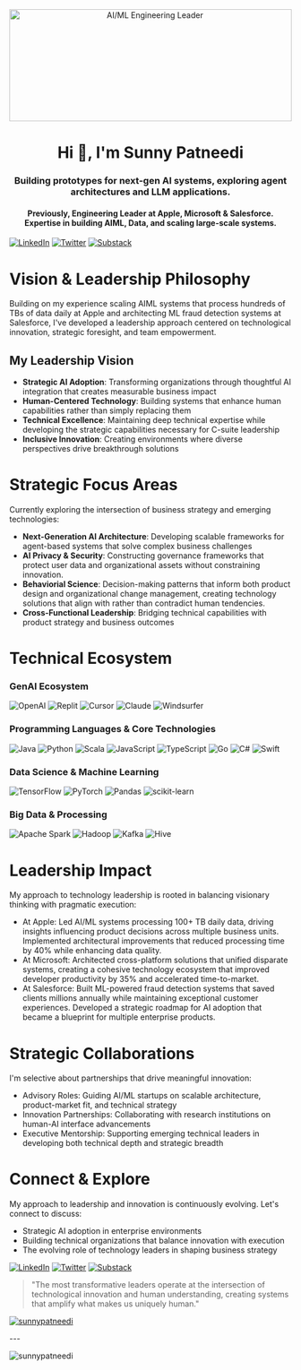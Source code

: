 <!-- This is markdown for your README.md -->

<div align="center">
  <img src="https://github.com/user-attachments/assets/b3061c10-887b-48e6-9cc5-8ff01164b54e" alt="AI/ML Engineering Leader" style="width:100%; max-height:200px; object-fit:cover;">
  <!-- This would be a custom banner with data visualization elements and AI themes -->
</div>
<h1 align="center">Hi 👋, I'm Sunny Patneedi</h1>
<h3 align="center">Building prototypes for next-gen AI systems, exploring agent architectures and LLM applications.</h3> 
<h4 align="center">Previously, Engineering Leader at Apple, Microsoft & Salesforce. Expertise in building  AIML, Data, and scaling large-scale systems.</h4>

[![LinkedIn](https://img.shields.io/badge/-LinkedIn-0077B5?style=flat-square&logo=linkedin&logoColor=white)](https://www.linkedin.com/in/sunnypatneedi/)
[![Twitter](https://img.shields.io/badge/-X-1DA1F2?style=flat-square&logo=x&logoColor=white)](https://x.com/sunnypatneedi)
[![Substack](https://img.shields.io/badge/-Substack-FF6719?style=flat-square&logo=substack&logoColor=white)](https://sunnypatneedi.substack.com/)

# Vision & Leadership Philosophy

Building on my experience scaling AIML systems that process hundreds of TBs of data daily at Apple and architecting ML fraud detection systems at Salesforce, I've developed a leadership approach centered on technological innovation, strategic foresight, and team empowerment.

## My Leadership Vision

- **Strategic AI Adoption**: Transforming organizations through thoughtful AI integration that creates measurable business impact
- **Human-Centered Technology**: Building systems that enhance human capabilities rather than simply replacing them
- **Technical Excellence**: Maintaining deep technical expertise while developing the strategic capabilities necessary for C-suite leadership
- **Inclusive Innovation**: Creating environments where diverse perspectives drive breakthrough solutions

# Strategic Focus Areas

Currently exploring the intersection of business strategy and emerging technologies:

- **Next-Generation AI Architecture**: Developing scalable frameworks for agent-based systems that solve complex business challenges
- **AI Privacy & Security**: Constructing governance frameworks that protect user data and organizational assets without constraining innovation. 
- **Behaviorial Science**: Decision-making patterns that inform both product design and organizational change management, creating technology solutions that align with rather than contradict human tendencies.
- **Cross-Functional Leadership**: Bridging technical capabilities with product strategy and business outcomes

# Technical Ecosystem

### GenAI Ecosystem
![OpenAI](https://img.shields.io/badge/-OpenAI-412991?style=for-the-badge&logo=openai&logoColor=white)
![Replit](https://img.shields.io/badge/-Replit-667881?style=for-the-badge&logo=replit&logoColor=white)
![Cursor](https://img.shields.io/badge/-Cursor-1A1A1A?style=for-the-badge&logo=cursor&logoColor=white)
![Claude](https://img.shields.io/badge/-Claude-5A67D8?style=for-the-badge&logo=anthropic&logoColor=white)
![Windsurfer](https://img.shields.io/badge/-Windsurfer-3399FF?style=for-the-badge&logoColor=white)
<!--
![MCP](https://img.shields.io/badge/-MCP-FF6B6B?style=for-the-badge&logoColor=white)
![Hugging Face](https://img.shields.io/badge/-Hugging%20Face-FFBD4F?style=for-the-badge&logo=huggingface&logoColor=black)
![LangChain](https://img.shields.io/badge/-LangChain-3178C6?style=for-the-badge&logo=langchain&logoColor=white)
![LlamaIndex](https://img.shields.io/badge/-LlamaIndex-00A3E0?style=for-the-badge&logoColor=white)
![Stable Diffusion](https://img.shields.io/badge/-Stable%20Diffusion-FF9900?style=for-the-badge&logo=stable-diffusion&logoColor=white)
![Midjourney](https://img.shields.io/badge/-Midjourney-1B3A57?style=for-the-badge&logo=midjourney&logoColor=white)
![Vertex AI](https://img.shields.io/badge/-Vertex%20AI-4285F4?style=for-the-badge&logo=google-cloud&logoColor=white)
--> 
### Programming Languages & Core Technologies

![Java](https://img.shields.io/badge/-Java-007396?style=for-the-badge&logo=java&logoColor=white)
![Python](https://img.shields.io/badge/-Python-3776AB?style=for-the-badge&logo=python&logoColor=white)
![Scala](https://img.shields.io/badge/-Scala-DC322F?style=for-the-badge&logo=scala&logoColor=white)
![JavaScript](https://img.shields.io/badge/-JavaScript-F7DF1E?style=for-the-badge&logo=javascript&logoColor=black)
![TypeScript](https://img.shields.io/badge/-TypeScript-3178C6?style=for-the-badge&logo=typescript&logoColor=white)
![Go](https://img.shields.io/badge/-Go-00ADD8?style=for-the-badge&logo=go&logoColor=white)
![C#](https://img.shields.io/badge/-C%23-239120?style=for-the-badge&logo=csharp&logoColor=white)
![Swift](https://img.shields.io/badge/-Swift-FA7343?style=for-the-badge&logo=swift&logoColor=white)
### Data Science & Machine Learning

![TensorFlow](https://img.shields.io/badge/-TensorFlow-FF6F00?style=for-the-badge&logo=tensorflow&logoColor=white)
![PyTorch](https://img.shields.io/badge/-PyTorch-EE4C2C?style=for-the-badge&logo=pytorch&logoColor=white)
![Pandas](https://img.shields.io/badge/-Pandas-150458?style=for-the-badge&logo=pandas&logoColor=white)
![scikit-learn](https://img.shields.io/badge/-Scikit%20Learn-F7931E?style=for-the-badge&logo=scikit-learn&logoColor=white)
### Big Data & Processing

![Apache Spark](https://img.shields.io/badge/-Apache%20Spark-E25A1C?style=for-the-badge&logo=apache-spark&logoColor=white)
![Hadoop](https://img.shields.io/badge/-Hadoop-66CCFF?style=for-the-badge&logo=apache-hadoop&logoColor=black)
![Kafka](https://img.shields.io/badge/-Kafka-231F20?style=for-the-badge&logo=apache-kafka&logoColor=white)
![Hive](https://img.shields.io/badge/-Hive-FDEE21?style=for-the-badge&logo=apache-hive&logoColor=black)

<!-- ### Databases & Storage
![PostgreSQL](https://img.shields.io/badge/-PostgreSQL-336791?style=for-the-badge&logo=postgresql&logoColor=white)
![MySQL](https://img.shields.io/badge/-MySQL-4479A1?style=for-the-badge&logo=mysql&logoColor=white)
![Redis](https://img.shields.io/badge/-Redis-DC382D?style=for-the-badge&logo=redis&logoColor=white)
![Elasticsearch](https://img.shields.io/badge/-Elasticsearch-005571?style=for-the-badge&logo=elasticsearch&logoColor=white)
![Cassandra](https://img.shields.io/badge/-Cassandra-1287B1?style=for-the-badge&logo=apache-cassandra&logoColor=white)
![CouchDB](https://img.shields.io/badge/-CouchDB-E42528?style=for-the-badge&logo=apache-couchdb&logoColor=white)
![CockroachDB](https://img.shields.io/badge/-CockroachDB-6933FF?style=for-the-badge&logo=cockroachdb&logoColor=white)

### Web Development & Frameworks
![React](https://img.shields.io/badge/-React-61DAFB?style=for-the-badge&logo=react&logoColor=black)
![Angular](https://img.shields.io/badge/-Angular-DD0031?style=for-the-badge&logo=angular&logoColor=white)
![Node.js](https://img.shields.io/badge/-Node.js-339933?style=for-the-badge&logo=node.js&logoColor=white)
![.NET](https://img.shields.io/badge/-.NET-512BD4?style=for-the-badge&logo=dotnet&logoColor=white)
![React Native](https://img.shields.io/badge/-React%20Native-61DAFB?style=for-the-badge&logo=react&logoColor=black)

### DevOps & Infrastructure
![AWS](https://img.shields.io/badge/-AWS-232F3E?style=for-the-badge&logo=amazon-aws&logoColor=white)
![Git](https://img.shields.io/badge/-Git-F05032?style=for-the-badge&logo=git&logoColor=white)
![Jenkins](https://img.shields.io/badge/-Jenkins-D24939?style=for-the-badge&logo=jenkins&logoColor=white)
![Linux](https://img.shields.io/badge/-Linux-FCC624?style=for-the-badge&logo=linux&logoColor=black)
![Heroku](https://img.shields.io/badge/-Heroku-430098?style=for-the-badge&logo=heroku&logoColor=white)
![Firebase](https://img.shields.io/badge/-Firebase-FFCA28?style=for-the-badge&logo=firebase&logoColor=black)

### Testing & Tools
![Jest](https://img.shields.io/badge/-Jest-C21325?style=for-the-badge&logo=jest&logoColor=white)
![Mocha](https://img.shields.io/badge/-Mocha-8D6748?style=for-the-badge&logo=mocha&logoColor=white)
![Selenium](https://img.shields.io/badge/-Selenium-43B02A?style=for-the-badge&logo=selenium&logoColor=white)
![Postman](https://img.shields.io/badge/-Postman-FF6C37?style=for-the-badge&logo=postman&logoColor=white)
![Figma](https://img.shields.io/badge/-Figma-F24E1E?style=for-the-badge&logo=figma&logoColor=white)
![Kibana](https://img.shields.io/badge/-Kibana-005571?style=for-the-badge&logo=kibana&logoColor=white)
![banner-image-url](https://github.com/user-attachments/assets/9c64f4b7-b0f1-492f-a98b-26ae92fb7ff8)

### Automation & Integration
![RabbitMQ](https://img.shields.io/badge/-RabbitMQ-FF6600?style=for-the-badge&logo=rabbitmq&logoColor=white)
![Zapier](https://img.shields.io/badge/-Zapier-FF4A00?style=for-the-badge&logo=zapier&logoColor=white)
![IFTTT](https://img.shields.io/badge/-IFTTT-000000?style=for-the-badge&logo=ifttt&logoColor=white)
-->

<!-- Add GitHub stats with appropriate parameters -->
<!-- img src="https://github-readme-stats.vercel.app/api?username=sunnypatneedi&show_icons=true&count_private=true&theme=radical" alt="GitHub Stats" /-->

# Leadership Impact
My approach to technology leadership is rooted in balancing visionary thinking with pragmatic execution:
- At Apple: Led AI/ML systems processing 100+ TB daily data, driving insights influencing product decisions across multiple business units. Implemented architectural improvements that reduced processing time by 40% while enhancing data quality.
- At Microsoft: Architected cross-platform solutions that unified disparate systems, creating a cohesive technology ecosystem that improved developer productivity by 35% and accelerated time-to-market.
- At Salesforce: Built ML-powered fraud detection systems that saved clients millions annually while maintaining exceptional customer experiences. Developed a strategic roadmap for AI adoption that became a blueprint for multiple enterprise products.

# Strategic Collaborations
I'm selective about partnerships that drive meaningful innovation:

- Advisory Roles: Guiding AI/ML startups on scalable architecture, product-market fit, and technical strategy
- Innovation Partnerships: Collaborating with research institutions on human-AI interface advancements
- Executive Mentorship: Supporting emerging technical leaders in developing both technical depth and strategic breadth

# Connect & Explore 
My approach to leadership and innovation is continuously evolving. Let's connect to discuss:

- Strategic AI adoption in enterprise environments
- Building technical organizations that balance innovation with execution
- The evolving role of technology leaders in shaping business strategy

[![LinkedIn](https://img.shields.io/badge/-LinkedIn-0077B5?style=flat-square&logo=linkedin&logoColor=white)](https://www.linkedin.com/in/sunnypatneedi/)
[![Twitter](https://img.shields.io/badge/-X-1DA1F2?style=flat-square&logo=x&logoColor=white)](https://x.com/sunnypatneedi)
[![Substack](https://img.shields.io/badge/-Substack-FF6719?style=flat-square&logo=substack&logoColor=white)](https://sunnypatneedi.substack.com/)

> "The most transformative leaders operate at the intersection of technological innovation and human understanding, creating systems that amplify what makes us uniquely human."
<p align="left"> <a href="https://github.com/ryo-ma/github-profile-trophy"><img src="https://github-profile-trophy.vercel.app/?username=sunnypatneedi" alt="sunnypatneedi" /></a> </p>
---
<!--
<p align="left"> <a href="https://twitter.com/sunnypatneedi" target="blank"><img src="https://img.shields.io/twitter/follow/sunnypatneedi?logo=twitter&style=for-the-badge" alt="sunnypatneedi" /></a> </p>

- 🌱 I’m currently learning **AI Agents, LLMs**

- 📝 I regularly write articles on [https://sunnypatneedi.substack.com/](https://sunnypatneedi.substack.com/)

- 📫 How to reach me **sunnypatneedi@gmail.com**

- 📄 Know about my experiences [https://www.linkedin.com/in/sunnypatneedi/](https://www.linkedin.com/in/sunnypatneedi/)

<h3 align="left">Connect with me:</h3>
<p align="left">
<a href="https://twitter.com/sunnypatneedi" target="blank"><img align="center" src="https://raw.githubusercontent.com/rahuldkjain/github-profile-readme-generator/master/src/images/icons/Social/twitter.svg" alt="sunnypatneedi" height="30" width="40" /></a>
<a href="https://linkedin.com/in/sunnypatneedi" target="blank"><img align="center" src="https://raw.githubusercontent.com/rahuldkjain/github-profile-readme-generator/master/src/images/icons/Social/linked-in-alt.svg" alt="sunnypatneedi" height="30" width="40" /></a>
</p>

<h3 align="left">Languages and Tools:</h3>
<p align="left"> <a href="https://angular.io" target="_blank" rel="noreferrer"> <img src="https://raw.githubusercontent.com/devicons/devicon/master/icons/angularjs/angularjs-original-wordmark.svg" alt="angularjs" width="40" height="40"/> </a> <a href="https://aws.amazon.com" target="_blank" rel="noreferrer"> <img src="https://raw.githubusercontent.com/devicons/devicon/master/icons/amazonwebservices/amazonwebservices-original-wordmark.svg" alt="aws" width="40" height="40"/> </a> <a href="https://cassandra.apache.org/" target="_blank" rel="noreferrer"> <img src="https://www.vectorlogo.zone/logos/apache_cassandra/apache_cassandra-icon.svg" alt="cassandra" width="40" height="40"/> </a> <a href="https://www.cockroachlabs.com/product/cockroachdb/" target="_blank" rel="noreferrer"> <img src="https://cdn.worldvectorlogo.com/logos/cockroachdb.svg" alt="cockroachdb" width="40" height="40"/> </a> <a href="https://couchdb.apache.org/" target="_blank" rel="noreferrer"> <img src="https://raw.githubusercontent.com/devicons/devicon/0d6c64dbbf311879f7d563bfc3ccf559f9ed111c/icons/couchdb/couchdb-original.svg" alt="couchdb" width="40" height="40"/> </a> <a href="https://www.w3schools.com/cs/" target="_blank" rel="noreferrer"> <img src="https://raw.githubusercontent.com/devicons/devicon/master/icons/csharp/csharp-original.svg" alt="csharp" width="40" height="40"/> </a> <a href="https://dotnet.microsoft.com/" target="_blank" rel="noreferrer"> <img src="https://raw.githubusercontent.com/devicons/devicon/master/icons/dot-net/dot-net-original-wordmark.svg" alt="dotnet" width="40" height="40"/> </a> <a href="https://www.elastic.co" target="_blank" rel="noreferrer"> <img src="https://www.vectorlogo.zone/logos/elastic/elastic-icon.svg" alt="elasticsearch" width="40" height="40"/> </a> <a href="https://www.figma.com/" target="_blank" rel="noreferrer"> <img src="https://www.vectorlogo.zone/logos/figma/figma-icon.svg" alt="figma" width="40" height="40"/> </a> <a href="https://firebase.google.com/" target="_blank" rel="noreferrer"> <img src="https://www.vectorlogo.zone/logos/firebase/firebase-icon.svg" alt="firebase" width="40" height="40"/> </a> <a href="https://git-scm.com/" target="_blank" rel="noreferrer"> <img src="https://www.vectorlogo.zone/logos/git-scm/git-scm-icon.svg" alt="git" width="40" height="40"/> </a> <a href="https://golang.org" target="_blank" rel="noreferrer"> <img src="https://raw.githubusercontent.com/devicons/devicon/master/icons/go/go-original.svg" alt="go" width="40" height="40"/> </a> <a href="https://hadoop.apache.org/" target="_blank" rel="noreferrer"> <img src="https://www.vectorlogo.zone/logos/apache_hadoop/apache_hadoop-icon.svg" alt="hadoop" width="40" height="40"/> </a> <a href="https://heroku.com" target="_blank" rel="noreferrer"> <img src="https://www.vectorlogo.zone/logos/heroku/heroku-icon.svg" alt="heroku" width="40" height="40"/> </a> <a href="https://hive.apache.org/" target="_blank" rel="noreferrer"> <img src="https://www.vectorlogo.zone/logos/apache_hive/apache_hive-icon.svg" alt="hive" width="40" height="40"/> </a> <a href="https://ifttt.com/" target="_blank" rel="noreferrer"> <img src="https://www.vectorlogo.zone/logos/ifttt/ifttt-ar21.svg" alt="ifttt" width="40" height="40"/> </a> <a href="https://www.java.com" target="_blank" rel="noreferrer"> <img src="https://raw.githubusercontent.com/devicons/devicon/master/icons/java/java-original.svg" alt="java" width="40" height="40"/> </a> <a href="https://developer.mozilla.org/en-US/docs/Web/JavaScript" target="_blank" rel="noreferrer"> <img src="https://raw.githubusercontent.com/devicons/devicon/master/icons/javascript/javascript-original.svg" alt="javascript" width="40" height="40"/> </a> <a href="https://www.jenkins.io" target="_blank" rel="noreferrer"> <img src="https://www.vectorlogo.zone/logos/jenkins/jenkins-icon.svg" alt="jenkins" width="40" height="40"/> </a> <a href="https://jestjs.io" target="_blank" rel="noreferrer"> <img src="https://www.vectorlogo.zone/logos/jestjsio/jestjsio-icon.svg" alt="jest" width="40" height="40"/> </a> <a href="https://kafka.apache.org/" target="_blank" rel="noreferrer"> <img src="https://www.vectorlogo.zone/logos/apache_kafka/apache_kafka-icon.svg" alt="kafka" width="40" height="40"/> </a> <a href="https://www.elastic.co/kibana" target="_blank" rel="noreferrer"> <img src="https://www.vectorlogo.zone/logos/elasticco_kibana/elasticco_kibana-icon.svg" alt="kibana" width="40" height="40"/> </a> <a href="https://www.linux.org/" target="_blank" rel="noreferrer"> <img src="https://raw.githubusercontent.com/devicons/devicon/master/icons/linux/linux-original.svg" alt="linux" width="40" height="40"/> </a> <a href="https://mochajs.org" target="_blank" rel="noreferrer"> <img src="https://www.vectorlogo.zone/logos/mochajs/mochajs-icon.svg" alt="mocha" width="40" height="40"/> </a> <a href="https://www.mysql.com/" target="_blank" rel="noreferrer"> <img src="https://raw.githubusercontent.com/devicons/devicon/master/icons/mysql/mysql-original-wordmark.svg" alt="mysql" width="40" height="40"/> </a> <a href="https://nodejs.org" target="_blank" rel="noreferrer"> <img src="https://raw.githubusercontent.com/devicons/devicon/master/icons/nodejs/nodejs-original-wordmark.svg" alt="nodejs" width="40" height="40"/> </a> <a href="https://pandas.pydata.org/" target="_blank" rel="noreferrer"> <img src="https://raw.githubusercontent.com/devicons/devicon/2ae2a900d2f041da66e950e4d48052658d850630/icons/pandas/pandas-original.svg" alt="pandas" width="40" height="40"/> </a> <a href="https://www.postgresql.org" target="_blank" rel="noreferrer"> <img src="https://raw.githubusercontent.com/devicons/devicon/master/icons/postgresql/postgresql-original-wordmark.svg" alt="postgresql" width="40" height="40"/> </a> <a href="https://postman.com" target="_blank" rel="noreferrer"> <img src="https://www.vectorlogo.zone/logos/getpostman/getpostman-icon.svg" alt="postman" width="40" height="40"/> </a> <a href="https://www.python.org" target="_blank" rel="noreferrer"> <img src="https://raw.githubusercontent.com/devicons/devicon/master/icons/python/python-original.svg" alt="python" width="40" height="40"/> </a> <a href="https://pytorch.org/" target="_blank" rel="noreferrer"> <img src="https://www.vectorlogo.zone/logos/pytorch/pytorch-icon.svg" alt="pytorch" width="40" height="40"/> </a> <a href="https://www.rabbitmq.com" target="_blank" rel="noreferrer"> <img src="https://www.vectorlogo.zone/logos/rabbitmq/rabbitmq-icon.svg" alt="rabbitMQ" width="40" height="40"/> </a> <a href="https://reactjs.org/" target="_blank" rel="noreferrer"> <img src="https://raw.githubusercontent.com/devicons/devicon/master/icons/react/react-original-wordmark.svg" alt="react" width="40" height="40"/> </a> <a href="https://reactnative.dev/" target="_blank" rel="noreferrer"> <img src="https://reactnative.dev/img/header_logo.svg" alt="reactnative" width="40" height="40"/> </a> <a href="https://redis.io" target="_blank" rel="noreferrer"> <img src="https://raw.githubusercontent.com/devicons/devicon/master/icons/redis/redis-original-wordmark.svg" alt="redis" width="40" height="40"/> </a> <a href="https://www.scala-lang.org" target="_blank" rel="noreferrer"> <img src="https://raw.githubusercontent.com/devicons/devicon/master/icons/scala/scala-original.svg" alt="scala" width="40" height="40"/> </a> <a href="https://scikit-learn.org/" target="_blank" rel="noreferrer"> <img src="https://upload.wikimedia.org/wikipedia/commons/0/05/Scikit_learn_logo_small.svg" alt="scikit_learn" width="40" height="40"/> </a> <a href="https://www.selenium.dev" target="_blank" rel="noreferrer"> <img src="https://raw.githubusercontent.com/detain/svg-logos/780f25886640cef088af994181646db2f6b1a3f8/svg/selenium-logo.svg" alt="selenium" width="40" height="40"/> </a> <a href="https://developer.apple.com/swift/" target="_blank" rel="noreferrer"> <img src="https://raw.githubusercontent.com/devicons/devicon/master/icons/swift/swift-original.svg" alt="swift" width="40" height="40"/> </a> <a href="https://www.tensorflow.org" target="_blank" rel="noreferrer"> <img src="https://www.vectorlogo.zone/logos/tensorflow/tensorflow-icon.svg" alt="tensorflow" width="40" height="40"/> </a> <a href="https://www.typescriptlang.org/" target="_blank" rel="noreferrer"> <img src="https://raw.githubusercontent.com/devicons/devicon/master/icons/typescript/typescript-original.svg" alt="typescript" width="40" height="40"/> </a> <a href="https://zapier.com" target="_blank" rel="noreferrer"> <img src="https://www.vectorlogo.zone/logos/zapier/zapier-icon.svg" alt="zapier" width="40" height="40"/> </a> </p>
--> 
<p><img align="center" src="https://github-readme-stats.vercel.app/api/top-langs?username=sunnypatneedi&show_icons=true&locale=en&layout=compact" alt="sunnypatneedi" /></p>
